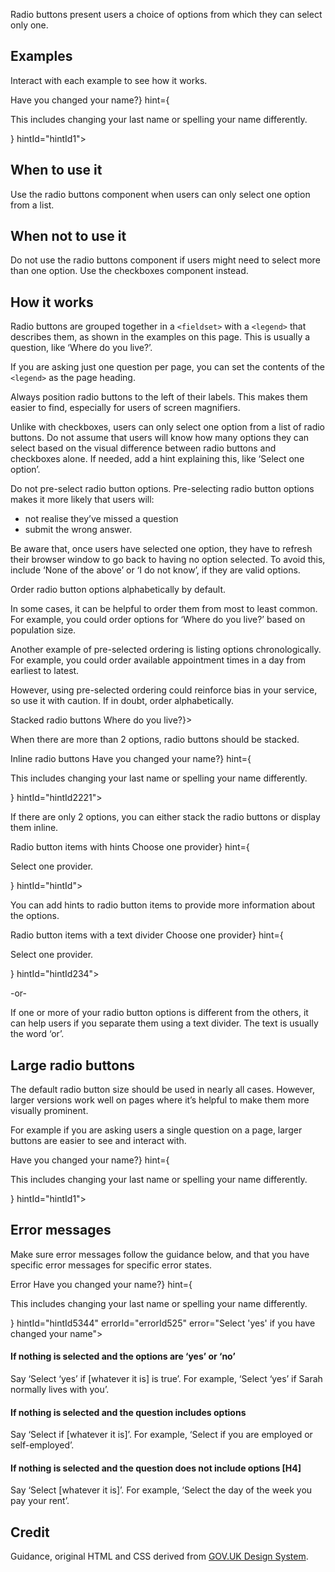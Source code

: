 <P styleSize="large">Radio buttons present users a choice of options from which they can select only one.</P>

## Examples

Interact with each example to see how it works.

<ExampleContainer>
    <Example title="Example: Radio buttons">
        <FieldsetBlock legend={<H1 styleSize="large" id="nameChangeId1">Have you changed your name?</H1>} hint={<p>This includes changing your last name or spelling your name differently.</p>} hintId="hintId1">
            <Radios inline>
                <RadioBlock label="Yes" id="anyRadioId" 
                value="true" name="nameChange1" labelId="labelId1" />
                <RadioBlock label="No" id="anyRadioId255" value="false" name="nameChange1" labelId="labelId255" />
            </Radios>
        </FieldsetBlock>
    </Example>
</ExampleContainer>

## When to use it

Use the radio buttons component when users can only select one option from a list.

## When not to use it

Do not use the radio buttons component if users might need to select more than one option. Use the checkboxes component instead.

## How it works

Radio buttons are grouped together in a `<fieldset>` with a `<legend>` that describes them, as shown in the examples on this page. This is usually a question, like ‘Where do you live?’.

If you are asking just one question per page, you can set the contents of the `<legend>` as the page heading.

Always position radio buttons to the left of their labels. This makes them easier to find, especially for users of screen magnifiers.

Unlike with checkboxes, users can only select one option from a list of radio buttons. Do not assume that users will know how many options they can select based on the visual difference between radio buttons and checkboxes alone. If needed, add a hint explaining this, like ‘Select one option’.

Do not pre-select radio button options. Pre-selecting radio button options makes it more likely that users will:

- not realise they’ve missed a question
- submit the wrong answer.

Be aware that, once users have selected one option, they have to refresh their browser window to go back to having no option selected. To avoid this, include ‘None of the above’ or ‘I do not know’, if they are valid options.

Order radio button options alphabetically by default.

In some cases, it can be helpful to order them from most to least common. For example, you could order options for ‘Where do you live?’ based on population size.

Another example of pre-selected ordering is listing options chronologically. For example, you could order available appointment times in a day from earliest to latest.

However, using pre-selected ordering could reinforce bias in your service, so use it with caution. If in doubt, order alphabetically.

<ExampleContainer>
    <ExampleHeading>Stacked radio buttons</ExampleHeading>
    <Example title="Example: Stacked radio buttons">
        <FieldsetBlock legend={<H1 styleSize="large" id="whereLiveTitle">Where do you live?</H1>}>
            <RadioBlock label="North Island" id="anyRadioId3334" name="where" value="north" labelId="labelId3" />
            <RadioBlock label="South Island" id="anyRadioId42344" name="where" value="south" labelId="labelId4" />
            <RadioBlock label="Stewart Island" id="anyRadioId5234" name="where" value="stewart" labelId="labelId5" />
            <RadioBlock label="Chatham Islands" id="anyRadioId6234" name="where" value="chatham" labelId="labelId6" />
        </FieldsetBlock>
    </Example>
</ExampleContainer>

When there are more than 2 options, radio buttons should be stacked.

<ExampleContainer>
    <ExampleHeading>Inline radio buttons</ExampleHeading>
    <Example title="Example: Inline radio buttons">
        <FieldsetBlock legend={<H1 styleSize="large" id="nameChangeId6">Have you changed your name?</H1>} hint={<p>This includes changing your last name or spelling your name differently.</p>} hintId="hintId2221">
            <Radios inline>
                <RadioBlock label="Yes" id="anyRadioId55" 
                value="true" name="nameChange1" labelId="labelId1" />
                <RadioBlock label="No" id="anyRadioId2551" value="false" name="nameChange1" labelId="labelId2"  />
            </Radios>
        </FieldsetBlock>
    </Example>
</ExampleContainer>

If there are only 2 options, you can either stack the radio buttons or display them inline.

<ExampleContainer>
    <ExampleHeading>Radio button items with hints</ExampleHeading>
    <Example title="Example: Radio button items with hints">
            <FieldsetBlock legend={<H1 styleSize="large" id="providerChoiceTitle1">Choose one provider</H1>} hint={<p>Select one provider.</p>} hintId="hintId">
                <RadioBlock label="Sign in with Aardvark services" hint="North Island only" hintId="someHintId7" id="anyRadioId7234" name="providerChoice3" value="provider1" labelId="labelId5" />
                <RadioBlock label="Sign in with Bumblebee services" hint="North and South Island" hintId="someHintId8" id="anyRadioId8234" name="providerChoice3" value="provider2" labelId="labelId8" />
                <RadioBlock label="Sign in with Caterpillar company" hint="All new Zealand territories" hintId="someHintId7234" id="anyRadioId9f" name="providerChoice3" value="provider3" labelId="labelId9" />
        </FieldsetBlock>
    </Example>
</ExampleContainer>

You can add hints to radio button items to provide more information about the options.

<ExampleContainer>
    <ExampleHeading>Radio button items with a text divider</ExampleHeading>
    <Example title="Example: Radio button items with a text divider">
            <FieldsetBlock legend={<H1 styleSize="large" id="providerChoiceTitle2">Choose one provider</H1>} hint={<p>Select one provider.</p>} hintId="hintId234">
                <RadioBlock label="Sign in with Aardvark Services" hint="North Island only" hintId="someHintId72344" id="anyRadioId7345" name="providerChoice3" value="provider1" labelId="labelId5" />
                <RadioBlock label="Sign in with Dandelion Services" hint="South and Stewart Islands only" hintId="someHintId8533" id="anyRadioId8345" name="providerChoice3" value="provider2" labelId="labelId8" />
                <FormDivider><p>-or-</p></FormDivider>
                <RadioBlock label="Sign in with Eel Services" hint="Non-New Zealand residents only" hintId="someHintId7234444" id="anyRadioId3459" name="providerChoice3" value="provider3" labelId="labelId9" />
        </FieldsetBlock>
    </Example>
</ExampleContainer>

If one or more of your radio button options is different from the others, it can help users if you separate them using a text divider. The text is usually the word ‘or’.

## Large radio buttons

The default radio button size should be used in nearly all cases. However, larger versions work well on pages where it’s helpful to make them more visually prominent.

For example if you are asking users a single question on a page, larger buttons are easier to see and interact with.

<ExampleContainer>
    <Example title="Example: Radio buttons">
        <FieldsetBlock legend={<H1 styleSize="large" id="nameChangeId1">Have you changed your name?</H1>} hint={<p>This includes changing your last name or spelling your name differently.</p>} hintId="hintId1">
            <Radios inline big>
                <RadioBlock label="Yes" id="anyRadioId" 
                value="true" name="nameChange1" labelId="labelId1" />
                <RadioBlock label="No" id="anyRadioId255" value="false" name="nameChange1" labelId="labelId255" />
            </Radios>
        </FieldsetBlock>
    </Example>
</ExampleContainer>

## Error messages

Make sure error messages follow the guidance below, and that you have specific error messages for specific error states.

<ExampleContainer>
    <ExampleHeading>Error</ExampleHeading>
    <Example title="Example: Error state #2 (Radio buttons)">
        <FieldsetBlock legend={<H1 styleSize="large" id="nameChangeId8">Have you changed your name?</H1>} hint={<p>This includes changing your last name or spelling your name differently.</p>} hintId="hintId5344" errorId="errorId525" error="Select 'yes' if you have changed your name">
            <Radios inline>
                <RadioBlock label="Yes" id="anyRadioId9" 
                value="true" name="nameChange5" labelId="labelId9" />
                <RadioBlock label="No" id="anyRadioId10234" value="false" name="nameChange5" labelId="labelId10" />
            </Radios>
        </FieldsetBlock>
    </Example>
</ExampleContainer>

#### If nothing is selected and the options are ‘yes’ or ‘no’

Say ‘Select ‘yes’ if [whatever it is] is true’. For example, ‘Select ‘yes’ if Sarah normally lives with you’.

#### If nothing is selected and the question includes options

Say ‘Select if [whatever it is]’. For example, ‘Select if you are employed or self-employed’.

#### If nothing is selected and the question does not include options [H4]

Say ‘Select [whatever it is]’. For example, ‘Select the day of the week you pay your rent’.

## Credit

Guidance, original HTML and CSS derived from [GOV.UK Design System](https://github.com/alphagov/govuk-frontend).
